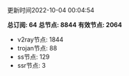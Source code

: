 更新时间2022-10-04 00:04:54

**总订阅: 64**
**总节点: 8844**
**有效节点: 2064**
- v2ray节点: 1844
- trojan节点: 88
- ss节点: 129
- ssr节点: 3
